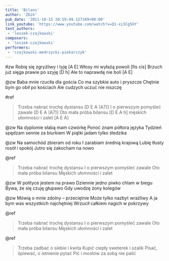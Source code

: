 ```yaml
---
title: 'Bilans'
author: 'Zbik'
pub_date: '2011-10-15 20:59:49.127349+00:00'
link_youtube: 'https://www.youtube.com/watch?v=Q1-xi3Cg5kY'
text_authors:
 - 'leszek-czajkowski'
composers:
 - 'leszek-czajkowski'
performers:
 - 'czajkowski-medrzycki-piekarczyk'
---
```


#zw
Robię się zgryźliwy i tyję [A E]
Włosy mi wyłażą powoli [fis cis]
Brzuch już sięga prawie po szyję [D h]
Ale to naprawdę nie boli [A E]

@zw
Baba mnie rzuciła dla gościa
Co ma szybkie auto i pryszcze
Chętnie bym go obił po kościach
Ale cudzych uczuć nie niszczę

#ref
>Trzeba nabrać trochę dystansu [D E A (A7)]
>I o pierwszym pomyśleć zawale [D E A (A7)]
>Oto mała próba bilansu [D E A h]
>męskich ułomności i zalet [A E A]

@zw
Na dyplomie słabą mam czwórkę
Ponoć znam półtora języka
Tydzień spędzam sennie za biurkiem
W piątki jadam tylko śledzika

@zw
Na samochód zbieram od roku
I zarabiam średnią krajową
Lubię tłusty rosół i spokój
Jutro się zakocham na nowo

@ref
>Trzeba nabrać trochę dystansu
>I o pierwszym pomyśleć zawale
>Oto mała próba bilansu
>Męskich ułomności i zalet

@zw
W polityce jestem na prawo
Dziennie jedno piwko chlam w biegu
Bywa, że się czuję głupawo
Gdy uwodzę żony kolegów

@zw
Mówią o mnie zdolny – przeciętnie
Może tylko nazbyt wrażliwy
A ja bym was wszystkich najchętniej 
Wrzucił całkiem nagich w pokrzywy

@ref
>Trzeba nabrać trochę dystansu
>I o pierwszym pomyśleć zawale
>Oto mała próba bilansu
>Męskich ułomności i zalet

@ref
>Trzeba zadbać o siebie i kwita
>Kupić ciepły sweterek i szalik
>Pisać, śpiewać, o istnienie pytać
>Pić i mostów za sobą nie palić